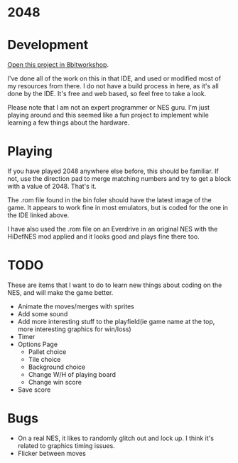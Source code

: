 2048
=====

# Development
[Open this project in 8bitworkshop](http://8bitworkshop.com/redir.html?platform=nes&githubURL=https%3A%2F%2Fgithub.com%2FG42makes%2Fnes_2048&file=2048.c).

I've done all of the work on this in that IDE, and used or modified most of my resources from there. I do not have a build process in here, as it's all done by the IDE. It's free and web based, so feel free to take a look.

Please note that I am not an expert programmer or NES guru. I'm just playing around and this seemed like a fun project to implement while learning a few things about the hardware.

# Playing
If you have played 2048 anywhere else before, this should be familiar. If not, use the direction pad to merge matching numbers and try to get a block with a value of 2048. That's it.

The .rom file found in the bin foler should have the latest image of the game. It appears to work fine in most emulators, but is coded for the one in the IDE linked above.

I have also used the .rom file on an Everdrive in an original NES with the HiDefNES mod applied and it looks good and plays fine there too.

# TODO
These are items that I want to do to learn new things about coding on the NES, and will make the game better.

* Animate the moves/merges with sprites
* Add some sound
* Add more interesting stuff to the playfield(ie game name at the top, more interesting graphics for win/loss)
* Timer
* Options Page
  * Pallet choice
  * Tile choice
  * Background choice
  * Change W/H of playing board
  * Change win score
* Save score


# Bugs
* On a real NES, it likes to randomly glitch out and lock up. I think it's related to graphics timing issues.
* Flicker between moves
